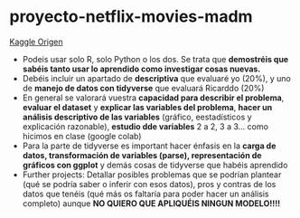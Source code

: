 # proyecto-netflix-movies-madm


[Kaggle Origen](https://www.kaggle.com/netflix-inc/netflix-prize-data?select=combined_data_4.txt)

- Podeis usar solo R, solo Python o los dos. Se trata que **demostréis que sabéis tanto usar lo aprendido como investigar cosas nuevas.**
- Debéis incluir un apartado de **descriptiva** que evaluaré yo (20%), y uno de **manejo de datos con tidyverse** que evaluará Ricarddo (20%)
- En general se valorará vuestra **capacidad para describir el problema**, **evaluar el dataset** y **explicar las variables del problema**, **hacer un análisis descriptivo de las variables** (gráfico, eestadísticos y explicación razonable), **estudio dde variables** 2 a 2, 3 a 3... como hicimos en clase (google colab)
- Para la parte de tidyverse es important hacer énfasis en la **carga de datos, transformación de variables (parse), representación de gráficos con ggplot** y demás cosas de tidyverse que habéis aprendido
- Further projects: Detallar posibles problemas que se podrían plantear (qué se podría saber o inferir con esos datos), pros y contras de los datos que tenéis (qué más os faltaría para poder hacer un análisis completo) aunque **NO QUIERO QUE APLIQUÉIS NINGUN MODELO!!!!**


